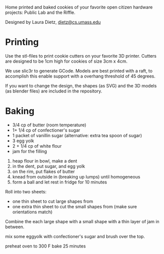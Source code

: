 Home printed and baked cookies of your favorite open citizen hardware projects: Public Lab and the Riffle.

Designed by Laura Dietz, dietz@cs.umass.edu


Printing
========

Use the stl-files to print cookie cutters on your favorite 3D printer. Cutters are designed to be 1cm high for cookies of size 3cm x 4cm.

We use slic3r to generate GCode. Models are best printed with a raft, to accomplish this enable support with a overhang threshold of 45 degrees.


If you want to change the design, the shapes (as SVG) and the 3D models (as blender files) are included in the repository.

Baking
======


- 3/4 cp of butter (room temperature)
- 1+ 1/4 cp of confectioner's sugar
- 1 packet of vanillin sugar (alternative: extra tea spoon of sugar)
- 3 egg yolk
- 2 + 1/4 cp of white flour
- jam for the filling

1. heap flour in bowl, make a dent
2. in the dent, put sugar, and egg yolk
3. on the rim, put flakes of butter
4. knead from outside in (breaking up lumps) until homogeneous
5. form a ball and let rest in fridge for 10 minutes

Roll into two sheets:
- one thin sheet to cut large shapes from
- one extra thin sheet to cut the small shapes from
(make sure orientations match)

Combine the each large shape with a small shape with a thin layer of jam in between.

mix some eggyolk with confectioner's sugar and brush over the top.

preheat oven to 300 F
bake 25 minutes
